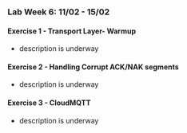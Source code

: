 ### Lab Week 6: 11/02 - 15/02

#### Exercise 1 - Transport Layer- Warmup

- description is underway

#### Exercise 2 - Handling Corrupt ACK/NAK segments

- description is underway

#### Exercise 3 - CloudMQTT

- description is underway
